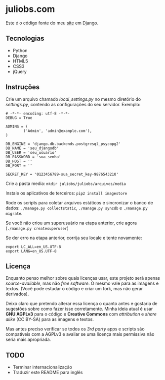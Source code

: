 # juliobs.com

Este é o código fonte do meu [site](http://juliobs.com) em Django.

## Tecnologias
*   Python
*   Django
*   HTML5
*   CSS3
*   jQuery

## Instruções
Crie um arquivo chamado _local_settings.py_ no mesmo diretório do
_settings.py_, contendo as configurações do seu servidor. Exemplo:

    # -*-*- encoding: utf-8 -*-*-
    DEBUG = True

    ADMINS = (
            ('Admin', 'admin@example.com'),
    )

    DB_ENGINE = 'django.db.backends.postgresql_psycopg2'
    DB_NAME = 'seu_djangodb'
    DB_USER = 'seu_usuario'
    DB_PASSWORD = 'sua_senha'
    DB_HOST = ''
    DB_PORT = ''

    SECRET_KEY = '0123456789-sua_secret_key-9876543210'

Crie a pasta media: `mkdir juliobs/juliobs/arquivos/media`

Instale os aplicativos de terceiros: `pip2 install imagestore`

Rode os scripts para coletar arquivos estáticos e sincronizar o banco de dados:
`./manage.py collectstatic`, `./manage.py syncdb` e `./manage.py migrate`.

Se você não criou um superusuário na etapa anterior, crie agora
(`./manage.py createsuperuser`)

Se der erro na etapa anterior, corrija seu locale e tente novamente:

    export LC_ALL=en_US.UTF-8
    export LANG=en_US.UTF-8

## Licença
Enquanto penso melhor sobre quais licenças usar, este projeto será apenas
_source-available_, mas não _free software_. O mesmo vale para as imagens e
textos. (Você pode estudar o código e criar um fork, mas não gerar derivados).

Deixo claro que pretendo alterar essa licença o quanto antes e gostaria de
sugestões sobre como fazer isso corretamente. Minha ideia atual é usar **GNU
AGPLv3** para o código e **Creative Commons** com _attribution_ e _share
alike_ (CC BY-SA) para as imagens e textos.

Mas antes preciso verificar se todos os _3rd party_ apps e scripts são
compatíveis com a AGPLv3 e avaliar se uma licença mais permissiva não seria
mais apropriada.

## TODO
*   Terminar internacionalização
*   Traduzir este README para inglês
